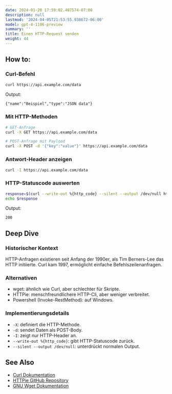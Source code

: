 ```yaml
---
date: 2024-01-20 17:59:02.407574-07:00
description: null
lastmod: '2024-04-05T21:53:55.938672-06:00'
model: gpt-4-1106-preview
summary: ''
title: Einen HTTP-Request senden
weight: 44
---
```


## How to:


### Curl-Befehl
```Bash
curl https://api.example.com/data
```
Output:
```
{"name":"Beispiel","type":"JSON data"}
```

### Mit HTTP-Methoden
```Bash
# GET-Anfrage
curl -X GET https://api.example.com/data

# POST-Anfrage mit Payload
curl -X POST -d '{"key":"value"}' https://api.example.com/data
```

### Antwort-Header anzeigen
```Bash
curl -I https://api.example.com/data
```

### HTTP-Statuscode auswerten
```Bash
response=$(curl --write-out %{http_code} --silent --output /dev/null https://api.example.com/data)
echo $response
```
Output:
```
200
```

## Deep Dive


### Historischer Kontext
HTTP-Anfragen existieren seit Anfang der 1990er, als Tim Berners-Lee das HTTP initiierte. Curl kam 1997, ermöglicht einfache Befehlszeilenanfragen.

### Alternativen
- wget: ähnlich wie Curl, aber schlechter für Skripte.
- HTTPie: menschfreundlichere HTTP-Cli, aber weniger verbreitet.
- Powershell (Invoke-RestMethod): auf Windows.

### Implementierungsdetails
- `-X`: definiert die HTTP-Methode.
- `-d`: sendet Daten als POST-Body.
- `-I`: zeigt nur HTTP-Header an.
- `--write-out %{http_code}`: gibt HTTP-Statuscode zurück.
- `--silent --output /dev/null`: unterdrückt normalen Output.

## See Also
- [Curl Dokumentation](https://curl.haxx.se/docs/manual.html)
- [HTTPie GitHub Repository](https://github.com/httpie/httpie)
- [GNU Wget Dokumentation](https://www.gnu.org/software/wget/manual/wget.html)
